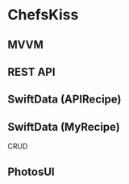 # ChefsKiss

## MVVM

## REST API

## SwiftData (APIRecipe)

## SwiftData (MyRecipe)
CRUD

## PhotosUI

